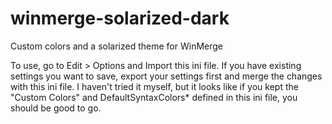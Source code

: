 # winmerge-solarized-dark
Custom colors and a solarized theme for WinMerge

To use, go to Edit > Options and Import this ini file. If you have existing settings you want to save, export your settings first and merge the changes with this ini file. I haven't tried it myself, but it looks like if you kept the "Custom Colors" and DefaultSyntaxColors* defined in this ini file, you should be good to go.
